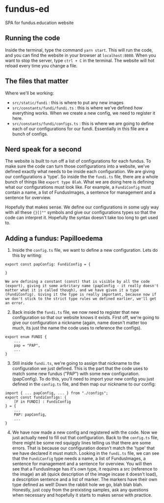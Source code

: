 # fundus-ed
SPA for fundus.education website

## Running the code
Inside the terminal, type the command `yarn start`. This will run the code, and you can find the website in your browser at `localhost:8080`. When you want to stop the server, type `ctrl + C` in the terminal. The website will hot reload every time you change a file.

## The files that matter

Where we'll be working:
 - `src/static/fundi` : this is where to put any new images
 - `src/constants/fundi/fundi.ts` : this is where we've defined *how* everything works. When we create a new config, we need to register it here.
 - `src/constants/fundi/configs.ts` : this is where we are going to define each of our configurations for our fundi. Essentially in this file are a bunch of configs.


## Nerd speak for a second

The website is built to run off a list of configurations for each fundus. To make sure the code can turn those configurations into a website, we've defined exactly what needs to be inside each configuration. We are giving our configurations a 'type'. So inside the the `fundi.ts` file, there are a whole bunch of things like `export type Blah`. What we are doing here is defining what our configurations must look like. For example, a `FundiConfig` must contain a name, a list of FundusImages, a sentence for management and a sentence for overview. 

Hopefully that makes sense. We define our configurations in some ugly way with all these `{}[]""` symbols and give our configurations types so that the code can interpret it. Hopefully the syntax doesn't take too long to get used to.

## Adding a fundus: Papilloedema

1. Inside the `config.ts` file, we want to define a new configuration. Lets do this by writing:
```
export const papConfig: FundiConfig = {

}
```
    We are defining a constant (const) that is visible by all the code (export), giving it some arbritary name (papConfig - it really doesn't matter what it is called though), and we have given it a type (FundiConfig). Giving it the type is really important, because now if we don't stick to the strict type rules we defined earlier, we'll get an error. 
2. Back inside the `fundi.ts` file, we now need to register that new configuration so that our website knows it exists. First off, we're going to give our configuration a nickname (again, name doesn't matter too much, its just the name the code uses to reference the configs). 
```
export enum FUNDI {
    ...
    pap = "PAP",
    ...
}
```
3. Still inside `fundi.ts`, we're going to assign that nickname to the configuration we just defined. This is the part that the code uses to match some new fundus ("PAP") with some new configuration. (papConfig). To do this, you'll need to import your new config you just defined in the `config.ts` file, and then map our nickname to our config:
```
import { ... papConfig, ... } from "./configs";
export const fundiConfigs: {
    [F in FUNDI] : FundiConfig
} = {
    ...
    PAP: papConfig,
    ...
}
```
4. We have now made a new config and registered with the code. Now we just actually need to fill out that configuration. Back to the `config.ts` file, there might be some red squiggly lines telling us that there are some errors. That is because our configuration doesn't match the 'type' that we have declared it must match. Looking in the `fundi.ts` file, we can see that the `FundiConfig` type needs a name, a list of FundusImages, a sentence for management and a sentence for overview. You will then see that a FundusImage has it's own type, it requires a src (reference to the image) an alt (quick description of the image incase it doesn't load), a description sentence and a list of marker. The markers have their own type defined as well! Down the rabbit hole we go, blah blah blah. Honestly, just copy from the preixisting samples, ask any questions when necessary and hopefully it starts to makes sense with practice. 